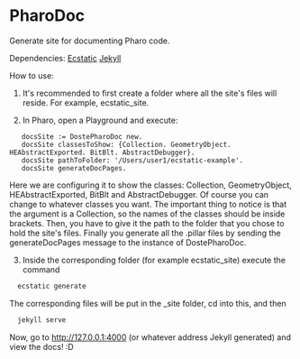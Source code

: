 # PharoDoc

Generate site for documenting Pharo code.

Dependencies:
[Ecstatic](https://github.com/guillep/ecstatic)
[Jekyll](https://jekyllrb.com/)

How to use:

1. It's recommended to first create a folder where all the site's files will reside.
   For example, ecstatic_site.

2. In Pharo, open a Playground and execute:
 ```smalltalk
    docsSite := DostePharoDoc new.
    docsSite classesToShow: {Collection. GeometryObject. HEAbstractExported. BitBlt. AbstractDebugger}.
    docsSite pathToFolder: '/Users/user1/ecstatic-example'.
    docsSite generateDocPages.
 ```
Here we are configuring it to show the classes: Collection, GeometryObject, HEAbstractExported, BitBlt and AbstractDebugger.
 Of course you can change to whatever classes you want. The important thing to notice is that the argument is a Collection, so the names of the classes
 should be inside brackets.
 Then, you have to give it the path to the folder that you chose to hold the site's files.
 Finally you generate all the .pillar files by sending the generateDocPages message to the instance of DostePharoDoc.

3. Inside the corresponding folder (for example ecstatic_site) execute the command
```bash
  ecstatic generate
```
The corresponding files will be put in the _site folder, cd into this, and then
```bash
  jekyll serve
```

 Now, go to http://127.0.0.1:4000 (or whatever address Jekyll generated) and view the docs! :D

